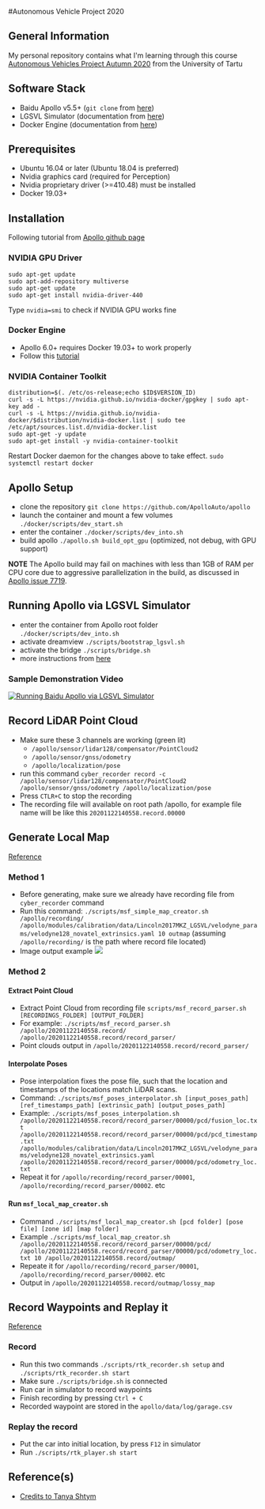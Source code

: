 #Autonomous Vehicle Project 2020

## General Information
My personal repository contains what I'm learning through this course [Autonomous Vehicles Project Autumn 2020](https://courses.cs.ut.ee/2020/AutVehProj/fall/Main/Track-ADL) from the University of Tartu

## Software Stack
- Baidu Apollo v5.5+ (`git clone` from [here](https://github.com/ApolloAuto/apollo))
- LGSVL Simulator (documentation from [here](https://www.lgsvlsimulator.com/docs/))
- Docker Engine (documentation from [here](https://docs.docker.com/engine/install/ubuntu/))

## Prerequisites
- Ubuntu 16.04 or later (Ubuntu 18.04 is preferred)
- Nvidia graphics card (required for Perception)
 - Nvidia proprietary driver (>=410.48) must be installed
- Docker 19.03+

## Installation
Following tutorial from [Apollo github page](https://github.com/ApolloAuto/apollo/blob/master/docs/specs/prerequisite_software_installation_guide.md)

### NVIDIA GPU Driver
```
sudo apt-get update
sudo apt-add-repository multiverse
sudo apt-get update
sudo apt-get install nvidia-driver-440
```
Type `nvidia=smi` to check if NVIDIA GPU works fine

### Docker Engine
- Apollo 6.0+ requires Docker 19.03+ to work properly
- Follow this [tutorial](https://docs.docker.com/engine/install/ubuntu/)

### NVIDIA Container Toolkit
```
distribution=$(. /etc/os-release;echo $ID$VERSION_ID)
curl -s -L https://nvidia.github.io/nvidia-docker/gpgkey | sudo apt-key add -
curl -s -L https://nvidia.github.io/nvidia-docker/$distribution/nvidia-docker.list | sudo tee /etc/apt/sources.list.d/nvidia-docker.list
sudo apt-get -y update
sudo apt-get install -y nvidia-container-toolkit
```
Restart Docker daemon for the changes above to take effect.
`sudo systemctl restart docker`

## Apollo Setup
- clone the repository `git clone https://github.com/ApolloAuto/apollo`
- launch the container and mount a few volumes `./docker/scripts/dev_start.sh`
- enter the container `./docker/scripts/dev_into.sh`
- build apollo `./apollo.sh build_opt_gpu` (optimized, not debug, with GPU support)

**NOTE** The Apollo build may fail on machines with less than 1GB of RAM per CPU core due to aggressive parallelization in the build, as discussed in [Apollo issue 7719](https://github.com/ApolloAuto/apollo/issues/7719).


## Running Apollo via LGSVL Simulator
- enter the container from Apollo root folder `./docker/scripts/dev_into.sh`
- activate dreamview `./scripts/bootstrap_lgsvl.sh`
- activate the bridge `./scripts/bridge.sh`
- more instructions from [here](https://www.lgsvlsimulator.com/docs/apollo-master-instructions/)

### Sample Demonstration Video
[![Running Baidu Apollo via LGSVL Simulator](img/sample_demo.png)](https://www.youtube.com/watch?v=adaWOz_d0tM)


## Record LiDAR Point Cloud
- Make sure these 3 channels are working (green lit)
    - `/apollo/sensor/lidar128/compensator/PointCloud2`
    - `/apollo/sensor/gnss/odometry`
    - `/apollo/localization/pose`
- run this command `cyber_recorder record -c /apollo/sensor/lidar128/compensator/PointCloud2 /apollo/sensor/gnss/odometry /apollo/localization/pose`
- Press `CTLR+C` to stop the recording
- The recording file will available on root path /apollo, for example file name will be like this `20201122140558.record.00000`

## Generate Local Map
[Reference](https://colab.research.google.com/drive/1TGqWGqNEHVLnWdxedXkjOvEkZCnSgVlu?usp=sharing#scrollTo=SUNAvHFrm5eu)
### Method 1
- Before generating, make sure we already have recording file from `cyber_recorder` command
- Run this command: `./scripts/msf_simple_map_creator.sh /apollo/recording/ /apollo/modules/calibration/data/Lincoln2017MKZ_LGSVL/velodyne_params/velodyne128_novatel_extrinsics.yaml 10 outmap` (assuming `/apollo/recording/` is the path where record file located)
- Image output example
![](img/00004586.png)

### Method 2
#### Extract Point Cloud
- Extract Point Cloud from recording file `scripts/msf_record_parser.sh [RECORDINGS_FOLDER] [OUTPUT_FOLDER]`
- For example: `./scripts/msf_record_parser.sh /apollo/20201122140558.record/ /apollo/20201122140558.record/record_parser/`
- Point clouds output in `/apollo/20201122140558.record/record_parser/`

#### Interpolate Poses
- Pose interpolation fixes the pose file, such that the location and timestamps of the locations match LiDAR scans.
- Command: `./scripts/msf_poses_interpolator.sh [input_poses_path] [ref_timestamps_path] [extrinsic_path] [output_poses_path]`
- Example: `./scripts/msf_poses_interpolation.sh /apollo/20201122140558.record/record_parser/00000/pcd/fusion_loc.tx
t /apollo/20201122140558.record/record_parser/00000/pcd/pcd_timestamp.txt /apollo/modules/calibration/data/Lincoln2017MKZ_LGSVL/velodyne_params/velodyne128_novatel_extrinsics.yaml /apollo/20201122140558.record/record_parser/00000/pcd/odometry_loc.txt`
- Repeat it for `/apollo/recording/record_parser/00001`, `/apollo/recording/record_parser/00002`. etc

#### Run `msf_local_map_creator.sh`
- Command `./scripts/msf_local_map_creator.sh [pcd folder] [pose file] [zone id] [map folder]`
- Example `./scripts/msf_local_map_creator.sh /apollo/20201122140558.record/record_parser/00000/pcd/ /apollo/20201122140558.record/record_parser/00000/pcd/odometry_loc.txt 10 /apollo/20201122140558.record/outmap/`
- Repeate it for `/apollo/recording/record_parser/00001`, `/apollo/recording/record_parser/00002`. etc
- Output in `/apollo/20201122140558.record/outmap/lossy_map`

## Record Waypoints and Replay it
[Reference](https://colab.research.google.com/drive/1wx1iLsYP5zkYEumoHivIx9jw4nC47wUl?usp=sharing#scrollTo=jQZpJC19EKFz)
### Record
- Run this two commands
`./scripts/rtk_recorder.sh setup` and `./scripts/rtk_recorder.sh start`
- Make sure `./scripts/bridge.sh` is connected
- Run car in simulator to record waypoints
- Finish recording by pressing `Ctrl + C`
- Recorded waypoint are stored in the `apollo/data/log/garage.csv`

### Replay the record
- Put the car into initial location, by press `F12` in simulator
- Run `./scripts/rtk_player.sh start`

## Reference(s)
- [Credits to Tanya Shtym](https://docs.google.com/document/d/1uJSoimyLXUrd1_YRGwssnEyQK-kX_gf8jgZ1xUgKAo0/edit)